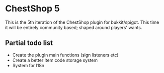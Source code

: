 # ChestShop 5
This is the 5th iteration of the ChestShop plugin for bukkit/spigot. This time it will be entirely community based; shaped around players' wants.

## Partial todo list
- Create the plugin main functions (sign listeners etc)
- Create a better item code storage system
- System for I18n
